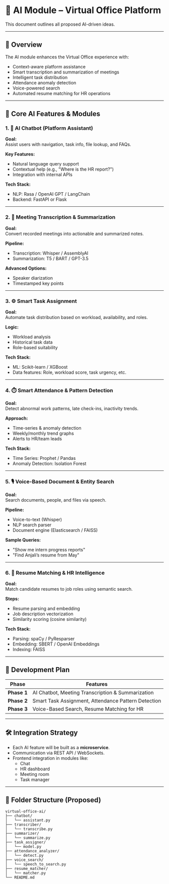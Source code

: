 # 🤖 AI Module – Virtual Office Platform


This document outlines all proposed AI-driven ideas.

---

## 📌 Overview

The AI module enhances the Virtual Office experience with:

- Context-aware platform assistance
- Smart transcription and summarization of meetings
- Intelligent task distribution
- Attendance anomaly detection
- Voice-powered search
- Automated resume matching for HR operations

---

## 🧩 Core AI Features & Modules

### 1. 🧠 AI Chatbot (Platform Assistant)

**Goal:**  
Assist users with navigation, task info, file lookup, and FAQs.

**Key Features:**
- Natural language query support
- Contextual help (e.g., "Where is the HR report?")
- Integration with internal APIs

**Tech Stack:**
- NLP: Rasa / OpenAI GPT / LangChain
- Backend: FastAPI or Flask

---

### 2. 📝 Meeting Transcription & Summarization

**Goal:**  
Convert recorded meetings into actionable and summarized notes.

**Pipeline:**
- Transcription: Whisper / AssemblyAI
- Summarization: T5 / BART / GPT-3.5

**Advanced Options:**
- Speaker diarization
- Timestamped key points

---

### 3. ⚙️ Smart Task Assignment

**Goal:**  
Automate task distribution based on workload, availability, and roles.

**Logic:**
- Workload analysis
- Historical task data
- Role-based suitability

**Tech Stack:**
- ML: Scikit-learn / XGBoost
- Data features: Role, workload score, task urgency, etc.

---

### 4. ⏱️ Smart Attendance & Pattern Detection

**Goal:**  
Detect abnormal work patterns, late check-ins, inactivity trends.

**Approach:**
- Time-series & anomaly detection
- Weekly/monthly trend graphs
- Alerts to HR/team leads

**Tech Stack:**
- Time Series: Prophet / Pandas
- Anomaly Detection: Isolation Forest

---

### 5. 🎙 Voice-Based Document & Entity Search

**Goal:**  
Search documents, people, and files via speech.

**Pipeline:**
- Voice-to-text (Whisper)
- NLP search parser
- Document engine (Elasticsearch / FAISS)

**Sample Queries:**
- "Show me intern progress reports"
- "Find Anjali’s resume from May"

---

### 6. 📄 Resume Matching & HR Intelligence

**Goal:**  
Match candidate resumes to job roles using semantic search.

**Steps:**
- Resume parsing and embedding
- Job description vectorization
- Similarity scoring (cosine similarity)

**Tech Stack:**
- Parsing: spaCy / PyResparser
- Embedding: SBERT / OpenAI Embeddings
- Indexing: FAISS

---

## 🧪 Development Plan

| Phase | Features |
|-------|----------|
| **Phase 1** | AI Chatbot, Meeting Transcription & Summarization |
| **Phase 2** | Smart Task Assignment, Attendance Pattern Detection |
| **Phase 3** | Voice-Based Search, Resume Matching for HR |

---

## 🛠 Integration Strategy

- Each AI feature will be built as a **microservice**.
- Communication via REST API / WebSockets.
- Frontend integration in modules like:
  - Chat
  - HR dashboard
  - Meeting room
  - Task manager

---

## 📂 Folder Structure (Proposed)

```plaintext
virtual-office-ai/
├── chatbot/
│   └── assistant.py
├── transcriber/
│   └── transcribe.py
├── summarizer/
│   └── summarize.py
├── task_assigner/
│   └── model.py
├── attendance_analyzer/
│   └── detect.py
├── voice_search/
│   └── speech_to_search.py
├── resume_matcher/
│   └── matcher.py
└── README.md

